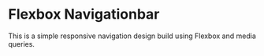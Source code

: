 # Flexbox Navigationbar

 This is a simple responsive navigation design build using Flexbox and media queries.